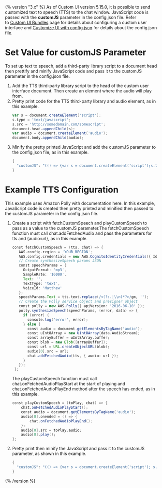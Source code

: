 {% version "3.x" %}
As of Custom UI version 5.15.0, it is possible to send customized text to speech (TTS) to the chat window. JavaScript code is passed with the **customJS** parameter in the config.json file.
Refer to [Custom UI Bundles](https://docs.ipsoft.com/display/AmeliaDocsV37/Custom+UI+Bundles) page for details about configuring a custom user interface and [Customize UI with config.json](https://docs.ipsoft.com/display/AmeliaDocsV37/Customize+UI+with+config.json) for details about the config.json file.
# Set Value for customJS Parameter
To set up text to speech, add a third-party library script to a document head then prettify and minify JavaScript code and pass it to the customJS parameter in the config.json file.
1.  Add the TTS third-party library script to the head of the custom user interface document. Then create an element where the audio will play from.
2.  Pretty print code for the TTS third-party library and audio element, as in this example.
    ``` groovy
    var s = document.createElement('script');
    s.type = 'text/javascript';
    s.src = 'http://somedomain.com/somescript';
    document.head.appendChild(s);
    var audio = document.createElement('audio');
    document.body.appendChild(audio);
    ```
3.  Minify the pretty printed JavaScript and add the customJS parameter to the config.json file, as in this example.
    ``` groovy
    {
      "customJS": "(() => {var s = document.createElement('script');s.type = 'text/javascript';s.src = 'http://somedomain.com/somescript'; document.head.appendChild(s); var audio = document.createElement('audio'); document.body.appendChild(audio);})();"
    }
    ```
# Example TTS Configuration
This example uses Amazon Polly with documentation here. In this example, JavaScript code is created then pretty printed and minified then passed to the customJS parameter in the config.json file.
1.  Create a script with fetchCustomSpeech and playCustomSpeech to pass as a value to the customJS parameter.The fetchCustomSpeech function must call chat.addFetchedAudio and pass the parameters for tts and {audio:url}, as in this example.
    ``` groovy
    const fetchCustomSpeech = (tts, chat) => {
       AWS.config.region = 'YOUR_REGION';
       AWS.config.credentials = new AWS.CognitoIdentityCredentials({ IdentityPoolId: 'YOUR_IDENTITY_POOL_ID' });
       // Create synthesizeSpeech params JSON
       const speechParams = {
         OutputFormat: 'mp3',
         SampleRate: '16000',
         Text: '',
         TextType: 'text',
         VoiceId: 'Matthew'
       };
       speechParams.Text = tts.text.replace(/<(?:.|\\n)*?>/gm, '');
       // Create the Polly service object and presigner object
       const polly = new AWS.Polly({ apiVersion: '2016-06-10' });
       polly.synthesizeSpeech(speechParams, (error, data) => {
         if (error) {
           console.log('error', error);
         } else {
           const audio = document.getElementsByTagName('audio');
           const uInt8Array = new Uint8Array(data.AudioStream);
           const arrayBuffer = uInt8Array.buffer;
           const blob = new Blob([arrayBuffer]);
           const url = URL.createObjectURL(blob);
           audio[0].src = url;
           chat.addFetchedAudio(tts, { audio: url });
         }
       });
     };
    ```
    The playCustomSpeech function must call chat.onFetchedAudioPlayStart at the start of playing and chat.onFetchedAudioPlayEnd method after the speech has ended, as in this example.
    ``` groovy
    const playCustomSpeech = (toPlay, chat) => {
        chat.onFetchedAudioPlayStart();
        const audio = document.getElementsByTagName('audio');
        audio[0].onended = () => {
            chat.onFetchedAudioPlayEnd();
        };
        audio[0].src = toPlay.audio;
        audio[0].play();
    };
    ```
2.  Pretty print then minify the JavaScript and pass it to the customJS parameter, as shown in this example.
    ``` groovy
    {
      "customJS": "(() => {var s = document.createElement('script'); s.type = 'text/javascript'; s.src = 'https://sdk.amazonaws.com/js/aws-sdk-2.283.1.min.js'; document.head.appendChild(s); var audio = document.createElement('audio'); document.body.appendChild(audio);})(); window.fetchCustomSpeech=function(e,t){AWS.config.region='YOUR_REGION',AWS.config.credentials=new AWS.CognitoIdentityCredentials({IdentityPoolId:'YOUR_IDENTITY_POOL_ID'});const o={OutputFormat:'mp3',SampleRate:'16000',Text:'',TextType:'text',VoiceId:'Matthew'};o.Text=e.text.replace(/<(?:.|\\n)*?>/gm,''),new AWS.Polly({apiVersion:'2016-06-10'}).synthesizeSpeech(o,(o,n)=>{if(o)console.log('error',o);else{const o=document.getElementsByTagName('audio'),a=new Uint8Array(n.AudioStream).buffer,c=new Blob([a]),d=URL.createObjectURL(c);o[0].src=d,t.addFetchedAudio(e,{audio:d})}})},window.playCustomSpeech=function(e,t){const o=document.getElementsByTagName('audio');o[0].onended=(()=>{t.onFetchedAudioPlayEnd()}),o[0].src=e.audio,o[0].play()};"
    }
    ```
{% /version %}
